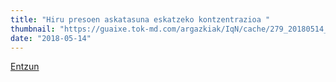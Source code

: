```yaml
---
title: "Hiru presoen askatasuna eskatzeko kontzentrazioa "
thumbnail: "https://guaixe.tok-md.com/argazkiak/IqN/cache/279_20180514_Altsasukoak_aske_kontzentrazioa_hilaren_14koa_04_content.JPG"
date: "2018-05-14"
---
```

[Entzun](https://guaixe.eus/altsasu/1526323090816-izaera-politiko-argia-duen-epaiketa-bizi-berri-dugu)
